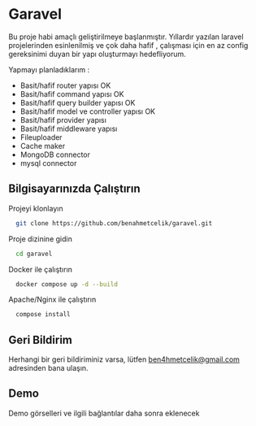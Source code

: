 
# Garavel

Bu proje habi amaçlı geliştirilmeye başlanmıştır. Yıllardır yazılan laravel projelerinden esinlenilmiş ve çok daha hafif , çalışması için en az config gereksinimi duyan bir yapı oluşturmayı hedefliyorum.

Yapmayı planladıklarım :

- Basit/hafif router yapısı OK
- Basit/hafif command yapısı OK
- Basit/hafif query builder yapısı OK
- Basit/hafif model ve controller yapısı OK
- Basit/hafif provider yapısı
- Basit/hafif middleware yapısı
- Fileuploader
- Cache maker
- MongoDB connector
- mysql connector


## Bilgisayarınızda Çalıştırın

Projeyi klonlayın

```bash
  git clone https://github.com/benahmetcelik/garavel.git
```

Proje dizinine gidin

```bash
  cd garavel
```

Docker ile çalıştırın

```bash
  docker compose up -d --build
```

Apache/Nginx ile çalıştırın

```bash
  compose install
```



## Geri Bildirim

Herhangi bir geri bildiriminiz varsa, lütfen ben4hmetcelik@gmail.com adresinden bana ulaşın.


## Demo

Demo görselleri ve ilgili bağlantılar daha sonra eklenecek